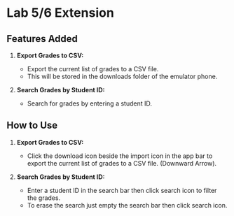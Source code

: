 # Lab 5/6 Extension

## Features Added

1. **Export Grades to CSV:**
   - Export the current list of grades to a CSV file.
   - This will be stored in the downloads folder of the emulator phone.

2. **Search Grades by Student ID:**
   - Search for grades by entering a student ID.

## How to Use

1. **Export Grades to CSV:**
   - Click the download icon beside the import icon in the app bar to export the current list of grades to a CSV file. (Downward Arrow).

2. **Search Grades by Student ID:**
   - Enter a student ID in the search bar then click search icon to filter the grades.
   - To erase the search just empty the search bar then click search icon.
